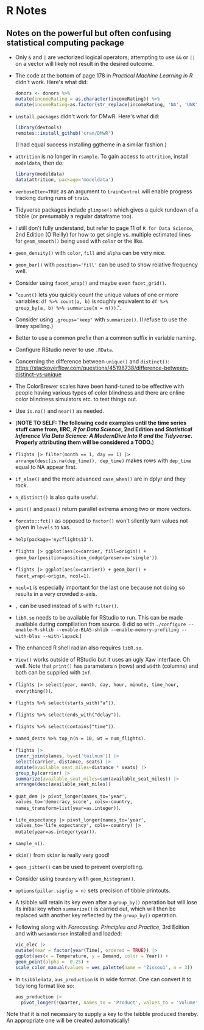 # R Notes
## Notes on the powerful but often confusing statistical computing package

* Only `&` and `|` are vectorized logical operators; attempting to use `&&` or
`||` on a vector will likely not result in the desired outcome.
* The code at the bottom of page 178 in *Practical Machine Learning in R*
didn't work. Here's what did:

  ```r
  donors <- donors %>%
  mutate(incomeRating = as.character(incomeRating)) %>%
  mutate(incomeRating=as.factor(str_replace(incomeRating, 'NA', 'UNK')))
  ```
* `install.packages` didn't work for DMwR. Here's what did:

  ```r
  library(devtools)
  remotes::install_github('cran/DMwR')
  ```
  
  (I had equal success installing ggtheme in a similar fashion.)
* `attrition` is no longer in `rsample`. To gain access to `attrition`,
  install `modeldata`, then do:

  ```r
  library(modeldata)
  data(attrition, package='modeldata')
  ```
* `verboseIter=TRUE` as an argument to `trainControl` will enable progress
  tracking during runs of `train`.
* Tidyverse packages include `glimpse()` which gives a quick rundown of a
tibble (or presumably a regular dataframe too).
* I still don't fully understand, but refer to page 11 of `R for Data
Science`, 2nd Edition (O'Reilly) for how to get single vs. multiple
estimated lines for `geom_smooth()` being used with `color` or the like.
* `geom_density()` with `color`, `fill` and `alpha` can be very nice.
* `geom_bar()` with `position='fill'` can be used to show relative frequency
well.
* Consider using `facet_wrap()` and maybe even `facet_grid()`.
* "`count()` lets you quickly count the unique values of one or more
variables: `df %>% count(a, b)` is roughly equivalent to
`df %>% group_by(a, b) %>% summarise(n = n())`.".
* Consider using `.groups='keep'` with `summarize()`. (I refuse to use the
limey spelling.)
* Better to use a common prefix than a common suffix in variable naming.
* Configure RStudio never to use `.RData`.
* Concerning the difference between `unique()` and `distinct()`: https://stackoverflow.com/questions/45198738/difference-between-distinct-vs-unique
* The ColorBrewer scales have been hand-tuned to be effective with people
having various types of color blindness and there are online color blindness
simulators etc. to test things out.
* Use `is.na()` and `near()` as needed.
* (**NOTE TO SELF: The following code examples until the time series stuff
came from, IIRC, *R for Data Science*, 2nd Edition and
*Statistical Inference Via Data Science: A ModernDive Into R and the
Tidyverse*. Properly attributing them will be considered a TODO.**)
* `flights |> filter(month == 1, day == 1) |> arrange(desc(is.na(dep_time)), dep_time)`
makes rows with `dep_time` equal to NA appear first.
* `if_else()` and the more advanced `case_when()` are in dplyr and they rock.
* `n_distinct()` is also quite useful.
* `pmin()` and `pmax()` return parallel extrema among two or more vectors.
* `forcats::fct()` as opposed to `factor()` won't silently turn values not
given in `levels` to `NA`s.
* `help(package='nycflights13')`.
* `flights |> ggplot(aes(x=carrier, fill=origin)) + geom_bar(position=position_dodge(preserve='single'))`.
* `flights |> ggplot(aes(x=carrier)) + geom_bar() + facet_wrap(~origin, ncol=1)`.
* `ncol=1` is especially important for the last one because not doing so
results in a very crowded x-axis.
* `,` can be used instead of `&` with `filter()`.
* `libR.so` needs to be available for RStudio to run. This can be made
available during compiliation from source. (I did so with
`./configure --enable-R-shlib --enable-BLAS-shlib --enable-memory-profiling --with-blas --with-lapack`.)
* The enhanced R shell radian also requires `libR.so`.
* `View()` works outside of RStudio but it uses an ugly Xaw interface. Oh
well. Note that `print()` has parameters `n` (rows) and `width` (columns) and
both can be supplied with `Inf`.
* `flights |> select(year, month, day, hour, minute, time_hour, everything())`.
* `flights %>% select(starts_with("a"))`.
* `flights %>% select(ends_with("delay"))`.
* `flights %>% select(contains("time"))`.
* `named_dests %>% top_n(n = 10, wt = num_flights)`.
*
  ```r
  flights |>
  inner_join(planes, by=c('tailnum')) |>
  select(carrier, distance, seats) |>
  mutate(available_seat_miles=distance * seats) |>
  group_by(carrier) |>
  summarize(available_seat_miles=sum(available_seat_miles)) |>
  arrange(desc(available_seat_miles))
  ```
* `guat_dem |> pivot_longer(names_to='year', values_to='democracy_score', cols=-country, names_transform=list(year=as.integer))`.
* `life_expectancy |> pivot_longer(names_to='year', values_to='life_expectancy', cols=-country) |> mutate(year=as.integer(year))`.
* `sample_n()`.
* `skim()` from `skimr` is really very good!
* `geom_jitter()` can be used to prevent overplotting.
* Consider using `boundary` with `geom_histogram()`.
* `options(pillar.sigfig = n)` sets precision of tibble printouts.
* A tsibble will retain its key even after a `group_by()` operation but will
lose its initial key when `summarize()` is carried out, which will then be
replaced with another key reflected by the `group_by()` operation.
* Following along with *Forecasting: Principles and Practice*, 3rd Edition and
with `wesanderson` installed and loaded:

  ```r
  vic_elec |>
  mutate(Year = factor(year(Time), ordered = TRUE)) |>
  ggplot(aes(x = Temperature, y = Demand, color = Year)) +
  geom_point(alpha =  0.25) +
  scale_color_manual(values = wes_palette(name = 'Zissou1', n = 3))
  ```
* In `tsibbledata`, `aus_production` is in wide format. One can convert it to
tidy long format like so:

  ```r
  aus_production |>
    pivot_longer(!Quarter, names_to = 'Product', values_to = 'Volume')
  ```

Note that it is not necessary to supply a key to the tsibble produced thereby.
An appropriate one will be created automatically!

